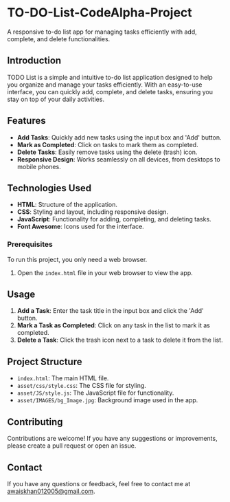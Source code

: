 # TO-DO-List-CodeAlpha-Project
A responsive to-do list app for managing tasks efficiently with add, complete, and delete functionalities.

## Introduction

TODO List is a simple and intuitive to-do list application designed to help you organize and manage your tasks efficiently. With an easy-to-use interface, you can quickly add, complete, and delete tasks, ensuring you stay on top of your daily activities.

## Features

- **Add Tasks**: Quickly add new tasks using the input box and 'Add' button.
- **Mark as Completed**: Click on tasks to mark them as completed.
- **Delete Tasks**: Easily remove tasks using the delete (trash) icon.
- **Responsive Design**: Works seamlessly on all devices, from desktops to mobile phones.

## Technologies Used

- **HTML**: Structure of the application.
- **CSS**: Styling and layout, including responsive design.
- **JavaScript**: Functionality for adding, completing, and deleting tasks.
- **Font Awesome**: Icons used for the interface.


### Prerequisites

To run this project, you only need a web browser.

1. Open the `index.html` file in your web browser to view the app.

## Usage

1. **Add a Task**: Enter the task title in the input box and click the 'Add' button.
2. **Mark a Task as Completed**: Click on any task in the list to mark it as completed.
3. **Delete a Task**: Click the trash icon next to a task to delete it from the list.

## Project Structure

- `index.html`: The main HTML file.
- `asset/css/style.css`: The CSS file for styling.
- `asset/JS/style.js`: The JavaScript file for functionality.
- `asset/IMAGES/bg_Image.jpg`: Background image used in the app.

## Contributing
Contributions are welcome! If you have any suggestions or improvements, please create a pull request or open an issue.
## Contact

If you have any questions or feedback, feel free to contact me at awaiskhan012005@gmail.com.
